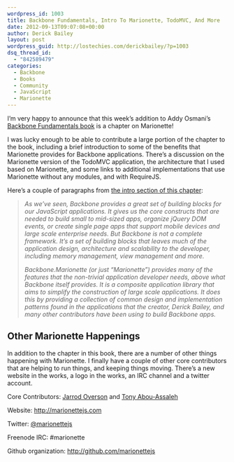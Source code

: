 ```yaml
---
wordpress_id: 1003
title: Backbone Fundamentals, Intro To Marionette, TodoMVC, And More
date: 2012-09-13T09:07:08+00:00
author: Derick Bailey
layout: post
wordpress_guid: http://lostechies.com/derickbailey/?p=1003
dsq_thread_id:
  - "842589479"
categories:
  - Backbone
  - Books
  - Community
  - JavaScript
  - Marionette
---
```

I&#8217;m very happy to announce that this week&#8217;s addition to Addy Osmani&#8217;s [Backbone Fundamentals book](http://addyosmani.github.com/backbone-fundamentals/#marionette) is a chapter on Marionette!

I was lucky enough to be able to contribute a large portion of the chapter to the book, including a brief introduction to some of the benefits that Marionette provides for Backbone applications. There&#8217;s a discussion on the Marionette version of the TodoMVC application, the architecture that I used based on Marionette, and some links to additional implementations that use Marionette without any modules, and with RequireJS.

Here&#8217;s a couple of paragraphs from [the intro section of this chapter](http://addyosmani.github.com/backbone-fundamentals/#marionette):

> _As we&#8217;ve seen, Backbone provides a great set of building blocks for our JavaScript applications. It gives us the core constructs that are needed to build small to mid-sized apps, organize jQuery DOM events, or create single page apps that support mobile devices and large scale enterprise needs. But Backbone is not a complete framework. It&#8217;s a set of building blocks that leaves much of the application design, architecture and scalability to the developer, including memory management, view management and more._
> 
> _Backbone.Marionette (or just &#8220;Marionette&#8221;) provides many of the features that the non-trivial application developer needs, above what Backbone itself provides. It is a composite application library that aims to simplify the construction of large scale applications. It does this by providing a collection of common design and implementation patterns found in the applications that the creator, Derick Bailey, and many other contributors have been using to build Backbone apps._

## Other Marionette Happenings

In addition to the chapter in this book, there are a number of other things happening with Marionette. I finally have a couple of other core contributors that are helping to run things, and keeping things moving. There&#8217;s a new website in the works, a logo in the works, an IRC channel and a twitter account.

Core Contributors: [Jarrod Overson](https://twitter.com/jsoverson) and [Tony Abou-Assaleh](https://twitter.com/tony_aa)

Website: <http://marionettejs.com>

Twitter: [@marionettejs](http://twitter.com/marionettejs)

Freenode IRC: #marionette

Github organization: <http://github.com/marionettejs>